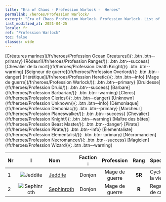 ```yaml
---
title: "Era of Chaos - Profession Warlock -  Heroes"
permalink: /heroes/Profession Warlock/
excerpt: "Era of Chaos Profession Warlock. Profession Warlock. List of Profession  in Era of Chaos"
last_modified_at: 2021-04-25
locale: fr
ref: "Profession Warlock"
toc: false
classes: wide
---
```

 [Créatures marines](/fr/heroes/Profession Ocean Creatures/){: .btn .btn--primary} [Rôdeur](/fr/heroes/Profession Ranger/){: .btn .btn--success} [Chevalier de la mort](/fr/heroes/Profession Death Knight/){: .btn .btn--warning} [Seigneur de guerre](/fr/heroes/Profession Overlord/){: .btn .btn--danger} [Hérétique](/fr/heroes/Profession Heretic/){: .btn .btn--info} [Mage de guerre](/fr/heroes/Profession Warlock/){: .btn .btn--primary} [Druidesse](/fr/heroes/Profession Druid/){: .btn .btn--success} [Barbare](/fr/heroes/Profession Barbarian/){: .btn .btn--warning} [Clercs](/fr/heroes/Profession Clerics/){: .btn .btn--danger} [Unknown](/fr/heroes/Profession Unknown/){: .btn .btn--info} [Démoniaque](/fr/heroes/Profession Demoniac/){: .btn .btn--primary} [Marcheur](/fr/heroes/Profession Planeswalker/){: .btn .btn--success} [Chevalier](/fr/heroes/Profession Knight/){: .btn .btn--warning} [Maître des bêtes](/fr/heroes/Profession Beast Master/){: .btn .btn--danger} [Pirate](/fr/heroes/Profession Pirate/){: .btn .btn--info} [Élémentaliste](/fr/heroes/Profession Elementalist/){: .btn .btn--primary} [Nécromancien](/fr/heroes/Profession Necromancer/){: .btn .btn--success} [Magicien](/fr/heroes/Profession Wizard/){: .btn .btn--warning} 

  | Nr |  I |    Nom    |  Faction :   |  Profession   |  Rang  |    Specialty     | User Rate  | 
  |:---|:--:|:-----------|:-------:|:-------------:|:------:|:-----------------|:----:|
  | 1 | ![Jeddite](/images/h/h_Jeddite.jpg) | [Jeddite](/fr/heroes/Jeddite/) | Donjon | Mage de guerre | **SR** |  Cycle de la vie | SR |
  | 2 | ![Sephinroth](/images/h/h_Sephinroth.jpg) | [Sephinroth](/fr/heroes/Sephinroth/) | Donjon | Mage de guerre | **R** |  Regard de cristal | R |
